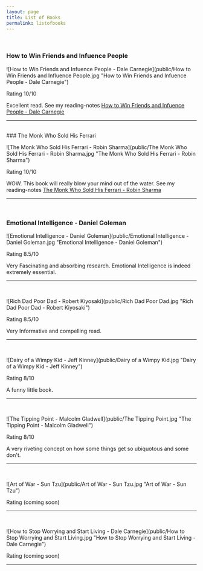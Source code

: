 ```yaml
---
layout: page
title: List of Books
permalink: listofbooks
---
```


<!--
<p class="message">
  Hey therefefsdf! This page is included as an example. Feel free to customize it for your own use upon downloading. Carry on!
</p>-->
<br/>

### How to Win Friends and Infuence People

![How to Win Friends and Infuence People - Dale Carnegie](public/How to Win Friends and Influence People.jpg "How to Win Friends and Infuence People - Dale Carnegie")


Rating 10/10   

Excellent read. See my reading-notes [How to Win Friends and Infuence People - Dale Carnegie](https://alamgirqazi.github.io/blog/HowToWinFriendsandInfluencePeople)
<hr>

<br/>
### The Monk Who Sold His Ferrari

![The Monk Who Sold His Ferrari - Robin Sharma](public/The Monk Who Sold His Ferrari - Robin Sharma.jpg "The Monk Who Sold His Ferrari - Robin Sharma")

Rating 10/10  

WOW. This book will really blow your mind out of the water. See my reading-notes [The Monk Who Sold His Ferrari - Robin Sharma](https://alamgirqazi.github.io/blog/TheMonkWhoSoldHisFerrari)
<hr>

<br/>

### Emotional Intelligence - Daniel Goleman

![Emotional Intelligence - Daniel Goleman](public/Emotional Intelligence - Daniel Goleman.jpg "Emotional Intelligence - Daniel Goleman")

Rating 8.5/10  

Very Fascinating and absorbing research. Emotional Intelligence is indeed extremely essential. 
<hr>

<br/>

![Rich Dad Poor Dad - Robert Kiyosaki](public/Rich Dad Poor Dad.jpg "Rich Dad Poor Dad - Robert Kiyosaki")

Rating 8.5/10  

Very Informative and compelling read.
<hr>

<br/>

![Dairy of a Wimpy Kid - Jeff Kinney](public/Dairy of a Wimpy Kid.jpg "Dairy of a Wimpy Kid - Jeff Kinney")

Rating 8/10  

A funny little book. 
<hr>

<br/>

![The Tipping Point - Malcolm Gladwell](public/The Tipping Point.jpg "The Tipping Point - Malcolm Gladwell")

Rating 8/10

A very riveting concept on how some things get so ubiquotous and some don't.



<hr>
<br/>

![Art of War - Sun Tzu](public/Art of War - Sun Tzu.jpg "Art of War - Sun Tzu")

Rating (coming soon) 

<hr>
<br/>

![How to Stop Worrying and Start Living - Dale Carnegie](public/How to Stop Worrying and Start Living.jpg "How to Stop Worrying and Start Living - Dale Carnegie")

Rating (coming soon) 

<hr>
<br/>